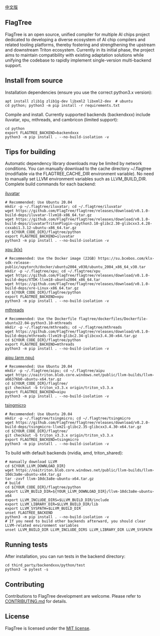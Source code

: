 [中文版](./README_cn.md)

## FlagTree

FlagTree is an open source, unified compiler for multiple AI chips project dedicated to developing a diverse ecosystem of AI chip compilers and related tooling platforms, thereby fostering and strengthening the upstream and downstream Triton ecosystem. Currently in its initial phase, the project aims to maintain compatibility with existing adaptation solutions while unifying the codebase to rapidly implement single-version multi-backend support.

## Install from source
Installation dependencies (ensure you use the correct python3.x version):
```shell
apt install zlib1g zlib1g-dev libxml2 libxml2-dev  # ubuntu
cd python; python3 -m pip install -r requirements.txt
```

Compile and install. Currently supported backends (backendxxx) include iluvatar, xpu, mthreads, and cambricon (limited support):
```shell
cd python
export FLAGTREE_BACKEND=backendxxx
python3 -m pip install . --no-build-isolation -v
```

## Tips for building

Automatic dependency library downloads may be limited by network conditions. You can manually download to the cache directory ~/.flagtree (modifiable via the FLAGTREE_CACHE_DIR environment variable). No need to manually set LLVM environment variables such as LLVM_BUILD_DIR.
Complete build commands for each backend:

[iluvatar](/third_party/iluvatar/)
```shell
# Recommended: Use Ubuntu 20.04
mkdir -p ~/.flagtree/iluvatar; cd ~/.flagtree/iluvatar
wget https://github.com/FlagTree/flagtree/releases/download/v0.1.0-build-deps/iluvatar-llvm18-x86_64.tar.gz
wget https://github.com/FlagTree/flagtree/releases/download/v0.1.0-build-deps/iluvatarTritonPlugin-cpython3.10-glibc2.30-glibcxx3.4.28-cxxabi1.3.12-ubuntu-x86_64.tar.gz
cd ${YOUR_CODE_DIR}/flagtree/python
export FLAGTREE_BACKEND=iluvatar
python3 -m pip install . --no-build-isolation -v
```
[xpu (klx)](/third_party/xpu/)
```shell
# Recommended: Use the Docker image (22GB) https://su.bcebos.com/klx-sdk-release-public/xpytorch/docker/ubuntu2004_v030/ubuntu_2004_x86_64_v30.tar
mkdir -p ~/.flagtree/xpu; cd ~/.flagtree/xpu
wget https://github.com/FlagTree/flagtree/releases/download/v0.1.0-build-deps/XTDK-llvm18-ubuntu2004_x86_64.tar
wget https://github.com/FlagTree/flagtree/releases/download/v0.1.0-build-deps/xre-Linux-x86_64.tar.gz
cd ${YOUR_CODE_DIR}/flagtree/python
export FLAGTREE_BACKEND=xpu
python3 -m pip install . --no-build-isolation -v
```
[mthreads](https://github.com/FlagTree/flagtree/tree/main/third_party/mthreads/)
```shell
# Recommended: Use the Dockerfile flagtree/dockerfiles/Dockerfile-ubuntu22.04-python3.10-mthreads
mkdir -p ~/.flagtree/mthreads; cd ~/.flagtree/mthreads
wget https://github.com/FlagTree/flagtree/releases/download/v0.1.0-build-deps/mthreads-llvm19-glibc2.34-glibcxx3.4.30-x64.tar.gz
cd ${YOUR_CODE_DIR}/flagtree/python
export FLAGTREE_BACKEND=mthreads
python3 -m pip install . --no-build-isolation -v
```
[aipu (arm npu)](https://github.com/FlagTree/flagtree/tree/triton_v3.3.x/third_party/aipu/)
```shell
# Recommended: Use Ubuntu 20.04
mkdir -p ~/.flagtree/aipu; cd ~/.flagtree/aipu
wget https://oaitriton.blob.core.windows.net/public/llvm-builds/llvm-a66376b0-ubuntu-x64.tar.gz
cd ${YOUR_CODE_DIR}/flagtree/
git checkout -b triton_v3.3.x origin/triton_v3.3.x
export FLAGTREE_BACKEND=aipu
python3 -m pip install . --no-build-isolation -v
```
[tsingmicro](https://github.com/FlagTree/flagtree/tree/triton_v3.3.x/third_party/tsingmicro/)
```shell
# Recommended: Use Ubuntu 20.04
mkdir -p ~/.flagtree/tsingmicro; cd ~/.flagtree/tsingmicro
wget https://github.com/FlagTree/flagtree/releases/download/v0.2.0-build-deps/tsingmicro-llvm21-glibc2.35-glibcxx3.4.30-x64.tar.gz
cd ${YOUR_CODE_DIR}/flagtree/
git checkout -b triton_v3.3.x origin/triton_v3.3.x
export FLAGTREE_BACKEND=tsingmicro
python3 -m pip install . --no-build-isolation -v
```

To build with default backends (nvidia, amd, triton_shared):
```shell
# manually download LLVM
cd ${YOUR_LLVM_DOWNLOAD_DIR}
wget https://oaitriton.blob.core.windows.net/public/llvm-builds/llvm-10dc3a8e-ubuntu-x64.tar.gz
tar -zxvf llvm-10dc3a8e-ubuntu-x64.tar.gz
# build
cd ${YOUR_CODE_DIR}/flagtree/python
export LLVM_BUILD_DIR=${YOUR_LLVM_DOWNLOAD_DIR}/llvm-10dc3a8e-ubuntu-x64
export LLVM_INCLUDE_DIRS=$LLVM_BUILD_DIR/include
export LLVM_LIBRARY_DIR=$LLVM_BUILD_DIR/lib
export LLVM_SYSPATH=$LLVM_BUILD_DIR
unset FLAGTREE_BACKEND
python3 -m pip install . --no-build-isolation -v
# If you need to build other backends afterward, you should clear LLVM-related environment variables
unset LLVM_BUILD_DIR LLVM_INCLUDE_DIRS LLVM_LIBRARY_DIR LLVM_SYSPATH
```

## Running tests

After installation, you can run tests in the backend directory:
```shell
cd third_party/backendxxx/python/test
python3 -m pytest -s
```

## Contributing

Contributions to FlagTree development are welcome. Please refer to [CONTRIBUTING.md](/CONTRIBUTING_cn.md) for details.

## License

FlagTree is licensed under the [MIT license](/LICENSE).
